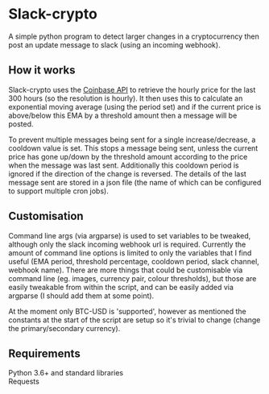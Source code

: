 # Slack-crypto
A simple python program to detect larger changes in a cryptocurrency then post an update message to slack (using an incoming webhook).

## How it works
Slack-crypto uses the [Coinbase API](https://docs.pro.coinbase.com/#get-historic-rates) to retrieve the hourly price
 for the last 300 hours (so the resolution is hourly). It then uses this to calculate an exponential moving average
 (using the period set) and if the current price is above/below this EMA by a threshold amount then a message will be posted.
 
To prevent multiple messages being sent for a single increase/decrease, a cooldown value is set. This stops a message being sent,
 unless the current price has gone up/down by the threshold amount according to the price when the message was last sent.
 Additionally this cooldown period is ignored if the direction of the change is reversed. The details of the last
 message sent are stored in a json file (the name of which can be configured to support multiple cron jobs).

## Customisation
Command line args (via argparse) is used to set variables to be tweaked, although only the slack incoming webhook url is
 required. Currently the amount of command line options is limited to only the variables that I find useful (EMA period, 
 threshold percentage, cooldown period, slack channel, webhook name). There are more things that could be customisable
 via command line (eg. images, currency pair, colour thresholds), but those are easily tweakable from within the script, 
 and can be easily added via argparse (I should add them at some point).
 
 At the moment only BTC-USD is 'supported', however as mentioned the constants at the start of the script are setup so
 it's trivial to change (change the primary/secondary currency). 

## Requirements
Python 3.6+ and standard libraries\
Requests